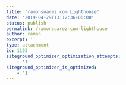 ```yaml
---
title: 'ramonsuarez.com Lighthouse'
date: '2019-04-29T13:12:36+00:00'
status: publish
permalink: /ramonsuarez-com-lighthouse
author: ramon
excerpt: ''
type: attachment
id: 1193
siteground_optimizer_optimization_attempts:
    - '1'
siteground_optimizer_is_optimized:
    - '1'
---
```

<!DOCTYPE html PUBLIC "-//W3C//DTD HTML 4.0 Transitional//EN" "http://www.w3.org/TR/REC-html40/loose.dtd">
<?xml encoding="UTF-8">
